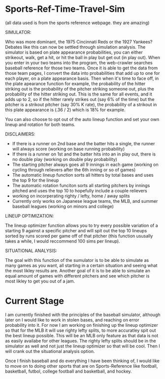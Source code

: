 # Sports-Ref-Time-Travel-Sim

(all data used is from the sports reference webpage. they are amazing)

SIMULATOR:

Who was more dominant, the 1975 Cincinnati Reds or the 1927 Yankees? Debates like this can now be settled through simulation analysis. The simulator is based on plate appearance probabilities, you can either strikeout, walk, get a hit, or hit the ball in play but get out (in play out). When you enter in your two teams into the program, the web-crawler searches baseball reference for those two teams. Once it is able to get the data from those team pages, I convert the data into probabilities that add up to one for each player, on a plate appearance basis. Then when it's time to face off, in the plate apearance function for example, the probability of the hitter striking out is the probability of the pitcher striking someone out, plus the probability of the hitter striking out. This is the same for all events, and it adds up to 2, so if the hitter rarely strikes out (say 6% of the time) but the pitcher is a strikout pitcher (say 30% K rate), the probability of a strikout in this plate appearance is (.36 / 2) which is 18% for example. 

You can also choose to opt out of the auto lineup function and set your own lineup and rotation for both teams.

DISCLAIMERS:

* If there is a runner on 2nd base and the batter hits a single, the runner will always score (working on base running probability)
* If there is a runner on 1st and the batter hits into an in play out, there is no double play (working on double play probability)
* The starting pitcher always goes all 9 innings in each game (working on cycling through relievers after the 6th inning or so of games)
* The automatic lineup function sorts all hitters by total bases and uses the top 9 for the lineup 
* The automatic rotation funciton sorts all starting pitchers by innings pitched and uses the top 10 to hopefully include a couple relievers
* working on incorperating righty / lefty, home / away splits
* Currently only works on Japanese league teams, the MLB, and summer baseball leagues (working on minors and college)

LINEUP OPTIMIZATION:

The lineup optimizer function allows you to try every possible variation of a starting 9 against a specific pitcher and will spit out the top 10 lineups sorted by runs scored per game off of that pitcher (this function ususally takes a while, I would reccommend 100 sims per lineup).

SITUATIONAL ANALYSIS:

The goal with this function of the sumulator is to be able to simulate as many games as you want, all starting in a certain situation and seeing what the most likley results are. Another goal of it is to be able to simulate an equal amount of games with different pitchers and see which pitcher is most likley to get you out of a jam.


# Current Stage

I am currently finished with the principles of the baseball simulator, although later on I would like to work in stolen bases, and reaching on error probability into it. For now I am working on finishing up the lineup optimizer so that for the MLB it will use righty lefty splits, to more accuratley spit out the best lineup possible. This will be an MLB only feature as that data is not as easily availabe for other leagues. The righty lefty splits should be in the simulator as well and not just the lineup optimizer so that will be cool. Then I will crank out the situational analysis option.

Once I finish baseball and do everything I have been thinking of, I would like to move on to doing other sports that are on Sports-Reference like football, basketball, futbol, college football and basketball, and hockey.
